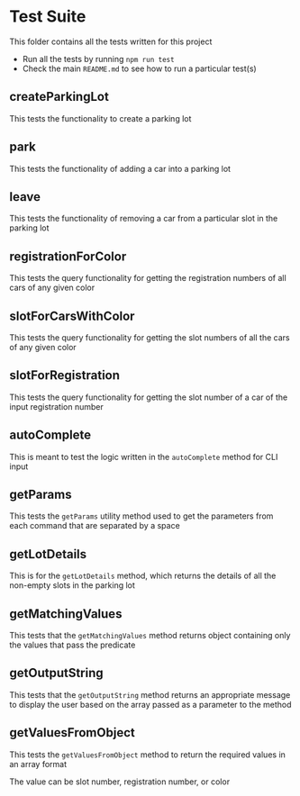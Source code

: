 # Test Suite

This folder contains all the tests written for this project

- Run all the tests by running `npm run test`
- Check the main `README.md` to see how to run a particular test(s)

## createParkingLot

This tests the functionality to create a parking lot

## park

This tests the functionality of adding a car into a parking lot

## leave

This tests the functionality of removing a car from a particular slot in the parking lot

## registrationForColor

This tests the query functionality for getting the registration numbers of all cars of any given color

## slotForCarsWithColor

This tests the query functionality for getting the slot numbers of all the cars of any given color

## slotForRegistration

This tests the query functionality for getting the slot number of a car of the input registration number

## autoComplete

This is meant to test the logic written in the `autoComplete` method for CLI input

## getParams

This tests the `getParams` utility method used to get the parameters from each command that are separated by a space

## getLotDetails

This is for the `getLotDetails` method, which returns the details of all the non-empty slots in the parking lot

## getMatchingValues

This tests that the `getMatchingValues` method returns object containing only the values that pass the predicate

## getOutputString

This tests that the `getOutputString` method returns an appropriate message to display the user based on the array passed as a parameter to the method

## getValuesFromObject

This tests the `getValuesFromObject` method to return the required values in an array format

The value can be slot number, registration number, or color
